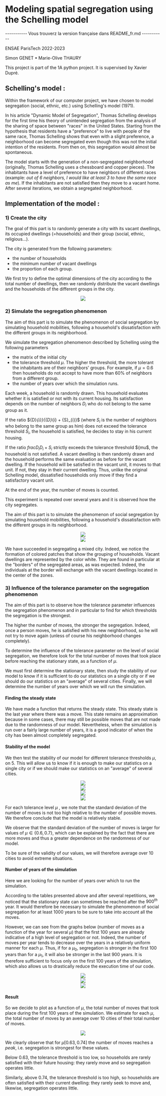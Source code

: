 # **Modeling spatial segregation using the Schelling model**

----------- Vous trouverz la version française dans README_fr.md -----------

ENSAE ParisTech 2022-2023

Simon GENET • Marie-Olive THAURY

This project is part of the 1A python project. It is supervised by Xavier Dupré.

## Schelling's model : 

Within the framework of our computer project, we have chosen to model segregation (social, ethnic, etc.) using Schelling's model (1971). 

In his article "Dynamic Model of Segregation", Thomas Schelling develops for the first time his theory of unintended segregation from the analysis of the sharing of space between "races" in the United States. Starting from the hypothesis that residents have a "preference" to live with people of the same race, Thomas Schelling shows that even with a slight preference, a neighborhood can become segregated even though this was not the initial intention of the residents. From then on, this segregation would almost be spontaneous.

The model starts with the generation of a non-segregated neighborhood (originally, Thomas Schelling uses a chessboard and copper pieces). The inhabitants have a level of preference to have neighbors of different races (example: *out of 6 neighbors, I would like at least 3 to have the same race as me*). If the inhabitants are not satisfied then they move to a vacant home. After several iterations, we obtain a segregated neighborhood.

## Implementation of the model : 

### 1) Create the city

The goal of this part is to randomly generate a city with its vacant dwellings, its occupied dwellings (=households) and their group (social, ethnic, religious...).

The city is generated from the following parameters:
- the number of households
- the minimum number of vacant dwellings
- the proportion of each group.

We first try to define the optimal dimensions of the city according to the total number of dwellings, then we randomly distribute the vacant dwellings and the households of the different groups in the city.

<div align="center">
  <img src="images/creation_ville.png"><br>
</div>


### 2) Simulate the segregation phenomenon


The aim of this part is to simulate the phenomenon of social segregation by simulating household mobilities, following a household's dissatisfaction with the different groups in its neighborhood. 

We simulate the segregation phenomenon described by Schelling using the following parameters
- the matrix of the initial city
- the tolerance threshold $\mu$. The higher the threshold, the more tolerant the inhabitants are of their neighbors' groups. For example, if $\mu = 0.6$ then households do not accept to have more than $60\%$ of neighbors from a different group. 
- the number of years over which the simulation runs. 

Each week, a household is randomly drawn. This household evaluates whether it is satisfied or not with its current housing. Its satisfaction depends on the number of neighbors ${D}_{i}$ who do not belong to the same group as it. 

If the ratio ${D}_{i}}{{D}_{i} + {S}_{i}}$ (where ${S}_{i}$ is the number of neighbors who belong to the same group as him) does not exceed the tolerance threshold ${S}_{i}$, the household is satisfied, he decides to stay in his current housing. 

If the ratio ${frac{{D}_{i}}{{D}_{i}} + {S}_{i}}$ strictly exceeds the tolerance threshold ${mu$, the household is not satisfied. A vacant dwelling is then randomly drawn and the household performs the same evaluation as before for the vacant dwelling. If the household will be satisfied in the vacant unit, it moves to that unit. If not, they stay in their current dwelling. Thus, unlike the original Schelling model, dissatisfied households only move if they find a satisfactory vacant unit. 

At the end of the year, the number of moves is counted. 

This experiment is repeated over several years and it is observed how the city segregates. 

The aim of this part is to simulate the phenomenon of social segregation by simulating household mobilities, following a household's dissatisfaction with the different groups in its neighborhood. 

<div align="center">
  <img src="images/année0.png"><br>
</div>

<div align="center">
  <img src="images/année1000.png"><br>
</div>


We have succeeded in segregating a mixed city. Indeed, we notice the formation of colored patches that show the grouping of households. Vacant dwellings are represented by the color white. They are found in particular at the "borders" of the segregated areas, as was expected. Indeed, the individuals at the border will exchange with the vacant dwellings located in the center of the zones.


### 3) Influence of the tolerance parameter on the segregation phenomenon

The aim of this part is to observe how the tolerance parameter influences the segregation phenomenon and in particular to find for which thresholds the segregation is the strongest.

The higher the number of moves, the stronger the segregation. Indeed, once a person moves, he is satisfied with his new neighborhood, so he will not try to move again (unless of course his neighborhood changes completely). 

To determine the influence of the tolerance parameter on the level of social segregation, we therefore look for the total number of moves that took place before reaching the stationary state, as a function of $\mu$.

We must first determine the stationary state, then study the stability of our model to know if it is sufficient to do our statistics on a single city or if we should do our statistics on an "average" of several cities. Finally, we will determine the number of years over which we will run the simulation.

#### Finding the steady state

We have made a function that returns the steady state. This steady state is the last year where there was a move. This state remains an approximation because in some cases, there may still be possible moves that are not made due to the randomness of our model. Nevertheless, when the simulation is run over a fairly large number of years, it is a good indicator of when the city has been almost completely segregated. 


#### Stability of the model

We then test the stability of our model for different tolerance thresholds $\mu$, on $5$. This will allow us to know if it is enough to make our statistics on a single city or if we should make our statistics on an "average" of several cities. 

<div align="center">
  <img src="images/mu0.4.png"><br>
</div>

<div align="center">
  <img src="images/mu0.5.png"><br>
</div>

<div align="center">
  <img src="images/mu0.7.png"><br>
</div>

<div align="center">
  <img src="images/mu0.9.png"><br>
</div>

For each tolerance level $\mu$ , we note that the standard deviation of the number of moves is not too high relative to the number of possible moves. We therefore conclude that the model is relatively stable. 

We observe that the standard deviation of the number of moves is larger for values of $\mu \in \left\{0.6, 0.7\right\}$, which can be explained by the fact that there are more moves and thus a greater dependence on the randomness of our model. 

To be sure of the validity of our values, we will therefore average over $10$ cities to avoid extreme situations. 

#### Number of years of the simulation

Here we are looking for the number of years over which to run the simulation. 

According to the tables presented above and after several repetitions, we noticed that the stationary state can sometimes be reached after the ${900}^{th}$ year. It would therefore be necessary to simulate the phenomenon of social segregation for at least $1000$ years to be sure to take into account all the moves. 

However, we can see from the graphs below (number of moves as a function of the year for several $\mu$) that the first $100$ years are already indicative of a high level of segregation or not. Indeed, the number of moves per year tends to decrease over the years in a relatively uniform manner for each $\mu$. Thus, if for a ${\mu}_{0}$, segregation is stronger in the first $100$ years than for a ${\mu}_{1}$, it will also be stronger in the last $900$ years. It is therefore sufficient to focus only on the first $100$ years of the simulation, which also allows us to drastically reduce the execution time of our code. 

<div align="center">
  <img src="images/graphmu0.2.png"><br>
</div>

<div align="center">
  <img src="images/graphmu0.5.png"><br>
</div>

<div align="center">
  <img src="images/graphmu0.7.png"><br>
</div>


#### Result


So we decide to plot as a function of $\mu$, the total number of moves that took place during the first $100$ years of the simulation.
We estimate for each $\mu$, the total number of moves by an average over $10$ cities of their total number of moves. 

<div align="center">
  <img src="images/graph.png"><br>
</div>

We clearly observe that for $\mu [0.63, 0.74]$ the number of moves reaches a *peak*, i.e. segregation is strongest for these values.

Below $0.63$, the tolerance threshold is too low, so households are rarely satisfied with their future housing: they rarely move and so segregation operates little. 

Similarly, above $0.74$, the tolerance threshold is too high, so households are often satisfied with their current dwelling: they rarely seek to move and, likewise, segregation operates little. 